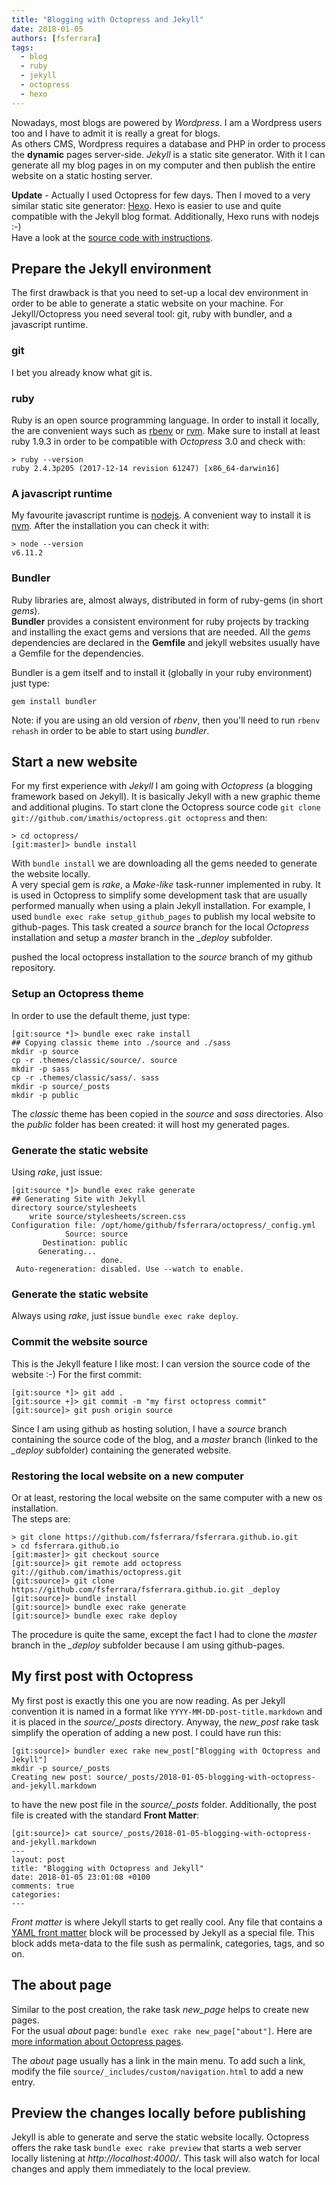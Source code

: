 ```yaml
---
title: "Blogging with Octopress and Jekyll"
date: 2018-01-05
authors: [fsferrara]
tags:
  - blog
  - ruby
  - jekyll
  - octopress
  - hexo
---
```


Nowadays, most blogs are powered by _Wordpress_. I am a Wordpress users too and I have to admit it is really a great for blogs.  
As others CMS, Wordpress requires a database and PHP in order to process the **dynamic** pages server-side.
_Jekyll_ is a static site generator. With it I can generate all my blog pages in on my computer and then publish the entire website on a static hosting server.

<!-- truncate -->

**Update** - Actually I used Octopress for few days. Then I moved to a very similar static site generator: [Hexo](https://hexo.io/). Hexo is easier to use and quite compatible with the Jekyll blog format. Additionally, Hexo runs with nodejs :-)  
Have a look at the [source code with instructions](https://github.com/fsferrara/blog).

## Prepare the Jekyll environment

The first drawback is that you need to set-up a local dev environment in order to be able to generate a static website on your machine. For Jekyll/Octopress you need several tool: git, ruby with bundler, and a javascript runtime.

### git

I bet you already know what git is.

### ruby

Ruby is an open source programming language. In order to install it locally, the are convenient ways such as [rbenv](http://rbenv.org/) or [rvm](https://rvm.io/).
Make sure to install at least ruby 1.9.3 in order to be compatible with _Octopress_ 3.0 and check with:

```
> ruby --version
ruby 2.4.3p205 (2017-12-14 revision 61247) [x86_64-darwin16]
```

### A javascript runtime

My favourite javascript runtime is [nodejs](https://nodejs.org/). A convenient way to install it is [nvm](https://github.com/creationix/nvm). After the installation you can check it with:

```
> node --version
v6.11.2
```

### Bundler

Ruby libraries are, almost always, distributed in form of ruby-gems (in short _gems_).  
**Bundler** provides a consistent environment for ruby projects by tracking and installing the exact gems and versions that are needed. All the _gems_ dependencies are declared in the **Gemfile** and jekyll websites usually have a Gemfile for the dependencies.

Bundler is a gem itself and to install it (globally in your ruby environment) just type:

```
gem install bundler
```

Note: if you are using an old version of _rbenv_, then you'll need to run `rbenv rehash` in order to be able to start using _bundler_.

## Start a new website

For my first experience with _Jekyll_ I am going with _Octopress_ (a blogging framework based on Jekyll). It is basically Jekyll with a new graphic theme and additional plugins.
To start clone the Octopress source code `git clone git://github.com/imathis/octopress.git octopress` and then:

```
> cd octopress/
[git:master]> bundle install
```

With `bundle install` we are downloading all the gems needed to generate the website locally.  
A very special gem is _rake_, a _Make-like_ task-runner implemented in ruby. It is used in Octopress to simplify some development task that are usually performed manually when using a plain Jekyll installation.
For example, I used `bundle exec rake setup_github_pages` to publish my local website to github-pages. This task created a _source_ branch for the local _Octopress_ installation and setup a _master_ branch in the *_deploy* subfolder.

 pushed the local octopress installation to the _source_ branch of my github repository.

### Setup an Octopress theme

In order to use the default theme, just type:

```
[git:source *]> bundle exec rake install
## Copying classic theme into ./source and ./sass
mkdir -p source
cp -r .themes/classic/source/. source
mkdir -p sass
cp -r .themes/classic/sass/. sass
mkdir -p source/_posts
mkdir -p public
```

The _classic_ theme has been copied in the _source_ and _sass_ directories.
Also the _public_ folder has been created: it will host my generated pages.

### Generate the static website

Using _rake_, just issue:

```
[git:source *]> bundle exec rake generate
## Generating Site with Jekyll
directory source/stylesheets
    write source/stylesheets/screen.css
Configuration file: /opt/home/github/fsferrara/octopress/_config.yml
            Source: source
       Destination: public
      Generating...
                    done.
 Auto-regeneration: disabled. Use --watch to enable.
```

### Generate the static website

Always using _rake_, just issue `bundle exec rake deploy`.

### Commit the website source

This is the Jekyll feature I like most: I can version the source code of the website :-)
For the first commit:

```
[git:source *]> git add .
[git:source +]> git commit -m "my first octopress commit"
[git:source]> git push origin source
```

Since I am using github as hosting solution, I have a *source* branch containing the source code of the blog, and a *master* branch (linked to the *_deploy* subfolder) containing the generated website.

### Restoring the local website on a new computer

Or at least, restoring the local website on the same computer with a new os installation.  
The steps are:

```
> git clone https://github.com/fsferrara/fsferrara.github.io.git
> cd fsferrara.github.io
[git:master]> git checkout source
[git:source]> git remote add octopress git://github.com/imathis/octopress.git
[git:source]> git clone https://github.com/fsferrara/fsferrara.github.io.git _deploy
[git:source]> bundle install
[git:source]> bundle exec rake generate
[git:source]> bundle exec rake deploy
```

The procedure is quite the same, except the fact I had to clone the *master* branch in the *_deploy* subfolder because I am using github-pages.

## My first post with Octopress

My first post is exactly this one you are now reading. As per Jekyll convention it is named in a format like `YYYY-MM-DD-post-title.markdown` and it is placed in the *source/_posts* directory.
Anyway, the *new_post* rake task simplify the operation of adding a new post. I could have run this:

```
[git:source]> bundler exec rake new_post["Blogging with Octopress and Jekyll"]
mkdir -p source/_posts
Creating new post: source/_posts/2018-01-05-blogging-with-octopress-and-jekyll.markdown
```

to have the new post file in the *source/_posts* folder. Additionally, the post file is created with the standard **Front Matter**:

```
[git:source]> cat source/_posts/2018-01-05-blogging-with-octopress-and-jekyll.markdown
---
layout: post
title: "Blogging with Octopress and Jekyll"
date: 2018-01-05 23:01:08 +0100
comments: true
categories:
---
```

*Front matter* is where Jekyll starts to get really cool. Any file that contains a [YAML front matter](https://jekyllrb.com/docs/frontmatter/) block will be processed by Jekyll as a special file. This block adds meta-data to the file sush as permalink, categories, tags, and so on.

## The about page

Similar to the post creation, the rake task *new_page* helps to create new pages.  
For the usual *about* page: `bundle exec rake new_page["about"]`. Here are [more information about Octopress pages](http://octopress.org/docs/blogging/).

The *about* page usually has a link in the main menu. To add such a link, modify the file `source/_includes/custom/navigation.html` to add a new entry.

## Preview the changes locally before publishing

Jekyll is able to generate and serve the static website locally. Octopress offers the rake task `bundle exec rake preview` that starts a web server locally listening at *http://localhost:4000/*.
This task will also watch for local changes and apply them immediately to the local preview.
